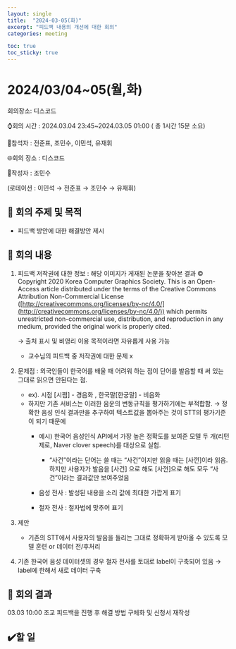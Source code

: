 ```yaml
---
layout: single
title:  "2024-03-05(화)"
excerpt: "피드백 내용의 개선에 대한 회의"
categories: meeting

toc: true
toc_sticky: true
---
```



# 2024/03/04~05(월,화)

회의장소: 디스코드

⌚회의 시간 : 2024.03.04 23:45~2024.03.05 01:00 ( 총 1시간 15분 소요)

👤참석자 : 전준표, 조민수, 이민석, 유재휘

🌐회의 장소 :  디스코드

📝작성자 :  조민수

(로테이션 : 이민석 → 전준표 → 조민수 → 유재휘)

## 🔳 **회의 주제 및 목적**

- 피드백 방안에 대한 해결방안 제시

## 🔳 **회의 내용**

1. 피드백 저작권에 대한 정보 : 해당 이미지가 게재된 논문을 찾아본 결과 © Copyright 2020 Korea Computer Graphics Society. This is an Open-Access article distributed under the terms of the Creative Commons Attribution Non-Commercial License ([http://creativecommons.org/licenses/by-nc/4.0/](http://creativecommons.org/licenses/by-nc/4.0/)) which permits unrestricted non-commercial use, distribution, and reproduction in any medium, provided the original work is properly cited. 
    
    → 출처 표시 및 비영리 이용 목적이라면 자유롭게 사용 가능 
    
    - 교수님의 피드백 중 저작권에 대한 문제 x
2. 문제점 : 외국인들이 한국어를 배울 때 어려워 하는 점이 단어를 발음할 때 써 있는 그대로 읽으면 안된다는 점.
    - ex). 시점 [시쩜] - 경음화 , 한국말[한궁말] - 비음화
    - 하지만 기존 서비스는 이러한 음운의 변동규칙을 평가하기에는 부적합함. → 정확한 음성 인식 결과만을 추구하여 텍스트값을 뽑아주는 것이 STT의 평가기준이 되기 때문에
        - 예시) 한국어 음성인식 API에서 가장 높은 정확도를 보여준 모델 두 개(리턴제로, Naver clover speech)를 대상으로 실험.
            - “사건”이라는 단어는 쓸 때는 “사건”이지만 읽을 때는 [사껀]이라 읽음. 하지만 사용자가 발음을 [사건] 으로 해도 [사껀]으로 해도 모두 “사건”이라는 결과값만 보여주었음
            
        - 음성 전사 : 발성된 내용을 소리 값에 최대한 가깝게 표기
        - 철자 전사 : 철자법에 맞추어 표기
        
3. 제안
    - 기존의 STT에서 사용자의 발음을 들리는 그대로 정확하게 받아올 수 있도록 모델 훈련 or 데이터 전/후처리

1. 기존 한국어 음성 데이터셋의 경우 철자 전사를 토대로 label이 구축되어 있음 → label에 한해서 새로 데이터 구축

## 🔳 **회의 결과**

03.03 10:00 조교 피드백을 진행 후 해결 방법 구체화 및 신청서 재작성

## ✔️할 일